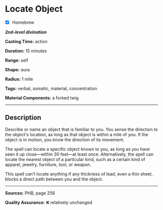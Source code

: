 # Locate Object

- [x] Homebrew

***2nd-level divination***

**Casting Time:** action

**Duration:** 15 minutes

**Range:** self

**Shape:** aura

**Radius:** 1 mile

**Tags:** verbal, somatic, material, concentration

**Material Components:** a forked twig

---

## Description
Describe or name an object that is familiar to you.
You sense the direction to the object's location, as long as that object is within a mile of you.
If the object is in motion, you know the direction of its movement.

The spell can locate a specific object known to you, as long as you have seen it up close&mdash;within 30 feet&mdash;at least once.
Alternatively, the spell can locate the nearest object of a particular kind, such as a certain kind of apparel, jewelry, furniture, tool, or weapon.

This spell can't locate anything if any thickness of lead, even a thin sheet, blocks a direct path between you and the object.

---

**Sources:** PHB, page 256

**Quality Assurance:** :x: relatively unchanged

